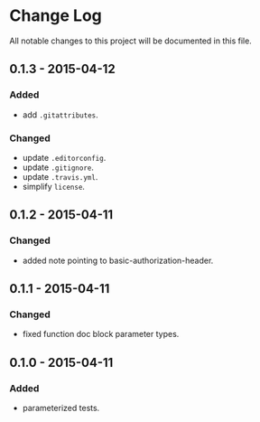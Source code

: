 # Change Log
All notable changes to this project will be documented in this file.

## 0.1.3 - 2015-04-12
### Added
- add `.gitattributes`.

### Changed
- update `.editorconfig`.
- update `.gitignore`.
- update `.travis.yml`.
- simplify `license`.

## 0.1.2 - 2015-04-11
### Changed
- added note pointing to basic-authorization-header.

## 0.1.1 - 2015-04-11
### Changed
- fixed function doc block parameter types.

## 0.1.0 - 2015-04-11
### Added
- parameterized tests.

